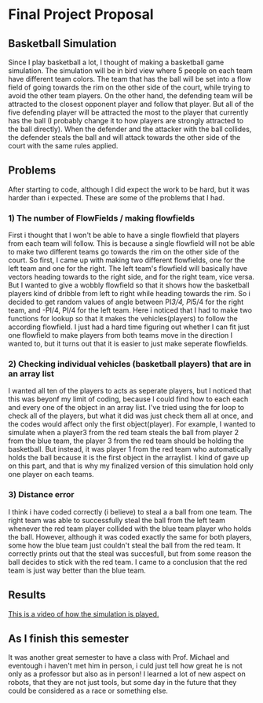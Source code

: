 # Final Project Proposal
## Basketball Simulation
Since I play basketball a lot, I thought of making a basketball game simulation. The simulation will be in bird view where 5 people on each team have different team colors. The team that has the ball will be set into a flow field of going towards the rim on the other side of the court, while trying to avoid the other team players. On the other hand, the defending team will be attracted to the closest opponent player and follow that player. But all of the five defending player will be attracted the most to the player that currently has the ball (I probably change it to how players are strongly attracted to the ball directly). When the defender and the attacker with the ball collides, the defender steals the ball and will attack towards the other side of the court with the same rules applied.

## Problems
After starting to code, although I did expect the work to be hard, but it was harder than i expected.
These are some of the problems that I had.

### 1) The number of FlowFields / making flowfields
First i thought that I won't be able to have a single flowfield that players from each team will follow. This is because a single flowfield will not be able to make two different teams go towards the rim on the other side of the court. So first, I came up with making two different flowfields, one for the left team and one for the right. The left team's flowfield will basically have vectors heading towards to the right side, and for the right team, vice versa. But I wanted to give a wobbly flowfield so that it shows how the basketball players kind of dribble from left to right while heading towards the rim. So i decided to get random values of angle between PI*3/4, PI*5/4 for the right team, and -PI/4, PI/4 for the left team. Here i noticed that I had to make two functions for lookup so that it makes the vehicles(players) to follow the according flowfield. I just had a hard time figuring out whether I can fit just one flowfield to make players from both teams move in the direction I wanted to, but it turns out that it is easier to just make seperate flowfields.

### 2) Checking individual vehicles (basketball players) that are in an array list
I wanted all ten of the players to acts as seperate players, but I noticed that this was beyonf my limit of coding, because I could find how to each each and every one of the object in an array list. I've tried using the for loop to check all of the players, but what it did was just check them all at once, and the codes would affect only the first object(player). For example, I wanted to simulate when a player3 from the red team steals the ball from player 2 from the blue team, the player 3 from the red team should be holding the basketball. But instead, it was player 1 from the red team who automatically holds the ball because it is the first object in the arraylist. I kind of gave up on this part, and that is why my finalized version of this simulation hold only one player on each teams.

### 3) Distance error
I think i have coded correctly (i believe) to steal a a ball from one team. The right team was able to successfully steal the ball from the left team whenever the red team player collided with the blue team player who holds the ball. However, although it was coded exactly the same for both players, some how the blue team just couldn't steal the ball from the red team. It correctly prints out that the steal was succesfull, but from some reason the ball decides to stick with the red team. I came to a conclusion that the red team is just way better than the blue team.

## Results
[This is a video of how the simulation is played.](https://youtu.be/aGy0jNuC6KE)

## As I finish this semester
It was another great semester to have a class with Prof. Michael and eventough i haven't met him in person, i culd just tell how great he is not only as a professor but also as in person! I learned a lot of new aspect on robots, that they are not just tools, but some day in the future that they could be considered as a race or something else.
